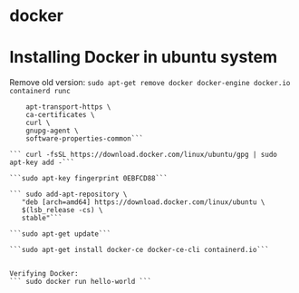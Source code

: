 # docker

# Installing Docker in ubuntu system
Remove old version:
```sudo apt-get remove docker docker-engine docker.io containerd runc```

```sudo apt-get install \
    apt-transport-https \
    ca-certificates \
    curl \
    gnupg-agent \
    software-properties-common```

``` curl -fsSL https://download.docker.com/linux/ubuntu/gpg | sudo apt-key add -```

```sudo apt-key fingerprint 0EBFCD88```

``` sudo add-apt-repository \
   "deb [arch=amd64] https://download.docker.com/linux/ubuntu \
   $(lsb_release -cs) \
   stable"```

```sudo apt-get update```

```sudo apt-get install docker-ce docker-ce-cli containerd.io```


Verifying Docker:
``` sudo docker run hello-world ```

